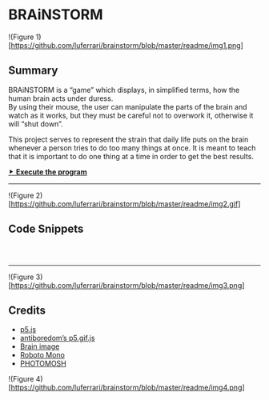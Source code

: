 # BRAiNSTORM

!(Figure 1)[https://github.com/luferrari/brainstorm/blob/master/readme/img1.png]

## Summary

BRAiNSTORM is a &ldquo;game&rdquo; which displays, in simplified terms, how the human brain acts under duress.  
By using their mouse, the user can manipulate the parts of the brain and watch as it works, but they must be careful not to overwork it, otherwise it will &ldquo;shut down&rdquo;.

This project serves to represent the strain that daily life puts on the brain whenever a person tries to do too many things at once. It is meant to teach that it is important to do one thing at a time in order to get the best results.

[⯈ **Execute the program**](https://luferrari.github.io/brainstorm)

* * *

!(Figure 2)[https://github.com/luferrari/brainstorm/blob/master/readme/img2.gif]

## Code Snippets

```js

```

```js

```

```js

```

* * *

!(Figure 3)[https://github.com/luferrari/brainstorm/blob/master/readme/img3.png]

## Credits

+ [p5.js](https://github.com/processing/p5.js)
+ [antiboredom&rsquo;s p5.gif.js](https://github.com/antiboredom/p5.gif.js/tree/master)
+ [Brain image](https://newsroom.clevelandclinic.org/2017/06/29/cleveland-clinic-researcher-receives-3-4-m-nih-grant-for-epilepsy-surgery-research/)
+ [Roboto Mono](https://fonts.google.com/specimen/Roboto+Mono)
+ [PHOTOMOSH](https://photomosh.com/)

!(Figure 4)[https://github.com/luferrari/brainstorm/blob/master/readme/img4.png]